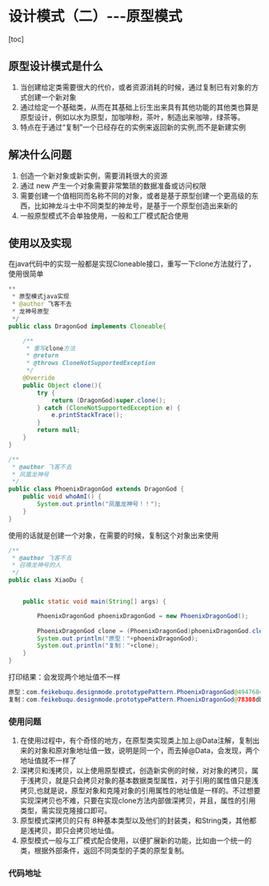 # 设计模式（二）---原型模式

[toc]

## 原型设计模式是什么

1. 当创建给定类需要很大的代价，或者资源消耗的时候，通过复制已有对象的方式创建一个新对象
2. 通过给定一个基础类，从而在其基础上衍生出来具有其他功能的其他类也算是原型设计，例如以水为原型，加咖啡粉，茶叶，制造出来咖啡，绿茶等。
3. 特点在于通过“复制”一个已经存在的实例来返回新的实例,而不是新建实例

## 解决什么问题

1. 创造一个新对象或新实例，需要消耗很大的资源
2. 通过 new 产生一个对象需要非常繁琐的数据准备或访问权限
3. 需要创建一个值相同而名称不同的对象，或者是基于原型创建一个更高级的东西，比如神龙斗士中不同类型的神龙号，是基于一个原型创造出来新的
4. 一般原型模式不会单独使用，一般和工厂模式配合使用

## 使用以及实现

在java代码中的实现一般都是实现Cloneable接口，重写一下clone方法就行了，使用很简单

~~~java
**
 * 原型模式java实现
 * @author 飞客不去
 * 龙神号原型
 */
public class DragonGod implements Cloneable{

    /**
     * 重写clone方法
     * @return
     * @throws CloneNotSupportedException
     */
    @Override
    public Object clone(){
        try {
            return (DragonGod)super.clone();
        } catch (CloneNotSupportedException e) {
            e.printStackTrace();
        }
        return null;
    }
}

~~~

```java
/**
 * @author 飞客不去
 * 凤凰龙神号
 */
public class PhoenixDragonGod extends DragonGod {
    public void whoAmI() {
        System.out.println("凤凰龙神号！！");
    }
}
```

使用的话就是创建一个对象，在需要的时候，复制这个对象出来使用

```java
/**
 * @author 飞客不去
 * 召唤龙神号的人
 */
public class XiaoDu {


    public static void main(String[] args) {

        PhoenixDragonGod phoenixDragonGod = new PhoenixDragonGod();
        
        PhoenixDragonGod clone = (PhoenixDragonGod)phoenixDragonGod.clone();
        System.out.println("原型："+phoenixDragonGod);
        System.out.println("复制："+clone);
    }
}

```

打印结果：会发现两个地址值不一样

```java
原型：com.feikebuqu.designmode.prototypePattern.PhoenixDragonGod@49476842
复制：com.feikebuqu.designmode.prototypePattern.PhoenixDragonGod@78308db1
```



### 使用问题

1. 在使用过程中，有个奇怪的地方，在原型类实现类上加上@Data注解，复制出来的对象和原对象地址值一致，说明是同一个，而去掉@Data，会发现，两个地址值就不一样了
2. 深拷贝和浅拷贝，以上使用原型模式，创造新实例的时候，对对象的拷贝，属于浅拷贝，就是只会拷贝对象的基本数据类型属性，对于引用的属性值只是浅拷贝,也就是说，原型对象和克隆对象的引用属性的地址值是一样的。不过想要实现深拷贝也不难，只要在实现clone方法内部做深拷贝，并且，属性的引用类型，需实现克隆接口即可。
3. 原型模式深拷贝的只有 8种基本类型以及他们的封装类，和String类，其他都是浅拷贝，即只会拷贝地址值。
4. 原型模式一般与工厂模式配合使用，以便扩展新的功能，比如由一个统一的类，根据外部条件，返回不同类型的子类的原型复制。

### 代码地址

